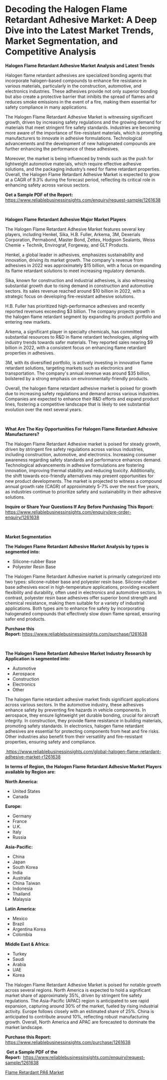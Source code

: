 <p><h1>Decoding the Halogen Flame Retardant Adhesive Market: A Deep Dive into the Latest Market Trends, Market Segmentation, and Competitive Analysis</h1></p><p><strong>Halogen Flame Retardant Adhesive Market Analysis and Latest Trends</strong></p>
<p><p>Halogen flame retardant adhesives are specialized bonding agents that incorporate halogen-based compounds to enhance fire resistance in various materials, particularly in the construction, automotive, and electronics industries. These adhesives provide not only superior bonding but also create a protective barrier that inhibits the spread of flames and reduces smoke emissions in the event of a fire, making them essential for safety compliance in many applications.</p><p>The Halogen Flame Retardant Adhesive Market is witnessing significant growth, driven by increasing safety regulations and the growing demand for materials that meet stringent fire safety standards. Industries are becoming more aware of the importance of fire-resistant materials, which is prompting manufacturers to innovate in adhesive formulations. Technological advancements and the development of new halogenated compounds are further enhancing the performance of these adhesives.</p><p>Moreover, the market is being influenced by trends such as the push for lightweight automotive materials, which require effective adhesive solutions, and the packaging industry’s need for flame retardant properties. Overall, the Halogen Flame Retardant Adhesive Market is expected to grow at a CAGR of 9.3% during the forecast period, reflecting its critical role in enhancing safety across various sectors.</p></p>
<p><strong>Get a Sample PDF of the Report:&nbsp;</strong> <a href="https://www.reliablebusinessinsights.com/enquiry/request-sample/1261638?utm_campaign=2214&utm_medium=2&utm_source=Github&utm_content=ia&utm_term=02022025&utm_id=halogen-flame-retardant-adhesive">https://www.reliablebusinessinsights.com/enquiry/request-sample/1261638</a></p>
<p>&nbsp;</p>
<p><strong>Halogen Flame Retardant Adhesive Major Market Players</strong></p>
<p><p>The Halogen Flame Retardant Adhesive Market features several key players, including Henkel, Sika, H.B. Fuller, Arkema, 3M, Dexerials Corporation, Permabond, Master Bond, Zettex, Hodgson Sealants, Weiss Chemie + Technik, Envirograf, Forgeway, and GLT Products. </p><p>Henkel, a global leader in adhesives, emphasizes sustainability and innovation, driving its market growth. The company's revenue from adhesives in 2022 was approximately $15 billion, with a focus on expanding its flame retardant solutions to meet increasing regulatory demands. </p><p>Sika, known for construction and industrial adhesives, is also witnessing substantial growth due to rising demand in construction and automotive sectors. Its sales revenue reached around $10 billion in 2022, with a strategic focus on developing fire-resistant adhesive solutions. </p><p>H.B. Fuller has prioritized high-performance adhesives and recently reported revenues exceeding $3 billion. The company projects growth in the halogen flame retardant segment by expanding its product portfolio and entering new markets.</p><p>Arkema, a significant player in specialty chemicals, has committed substantial resources to R&D in flame retardant technologies, aligning with industry trends towards safer materials. They reported sales nearing $9 billion in 2022, with a consistent focus on enhancing flame retardant properties in adhesives.</p><p>3M, with its diversified portfolio, is actively investing in innovative flame retardant solutions, targeting markets such as electronics and transportation. The company's annual revenue was around $35 billion, bolstered by a strong emphasis on environmentally-friendly products.</p><p>Overall, the halogen flame retardant adhesive market is poised for growth due to increasing safety regulations and demand across various industries. Companies are expected to enhance their R&D efforts and expand product lines, fostering a competitive landscape that is likely to see substantial evolution over the next several years.</p></p>
<p>&nbsp;</p>
<p><strong>What Are The Key Opportunities For Halogen Flame Retardant Adhesive Manufacturers?</strong></p>
<p><p>The Halogen Flame Retardant Adhesive market is poised for steady growth, driven by stringent fire safety regulations across various industries, including construction, automotive, and electronics. Increasing consumer awareness regarding safety standards and performance enhances demand. Technological advancements in adhesive formulations are fostering innovation, improving thermal stability and reducing toxicity. Additionally, the shift towards eco-friendly alternatives may present opportunities for new product developments. The market is projected to witness a compound annual growth rate (CAGR) of approximately 5-7% over the next five years, as industries continue to prioritize safety and sustainability in their adhesive solutions.</p></p>
<p><strong>Inquire or Share Your Questions If Any Before Purchasing This Report:</strong> <a href="https://www.reliablebusinessinsights.com/enquiry/pre-order-enquiry/1261638?utm_campaign=2214&utm_medium=2&utm_source=Github&utm_content=ia&utm_term=02022025&utm_id=halogen-flame-retardant-adhesive">https://www.reliablebusinessinsights.com/enquiry/pre-order-enquiry/1261638</a></p>
<p>&nbsp;</p>
<p><strong>Market Segmentation</strong></p>
<p><strong>The Halogen Flame Retardant Adhesive Market Analysis by types is segmented into:</strong></p>
<p><ul><li>Silicone-rubber Base</li><li>Polyester Resin Base</li></ul></p>
<p><p>The Halogen Flame Retardant Adhesive market is primarily categorized into two types: silicone-rubber base and polyester resin base. Silicone-rubber base adhesives excel in high-temperature applications, providing excellent flexibility and durability, often used in electronics and automotive sectors. In contrast, polyester resin base adhesives offer superior bond strength and chemical resistance, making them suitable for a variety of industrial applications. Both types aim to enhance fire safety by incorporating halogenated compounds that effectively slow down flame spread, ensuring safer end products.</p></p>
<p><strong>Purchase this Report:&nbsp;</strong><a href="https://www.reliablebusinessinsights.com/purchase/1261638?utm_campaign=2214&utm_medium=2&utm_source=Github&utm_content=ia&utm_term=02022025&utm_id=halogen-flame-retardant-adhesive">https://www.reliablebusinessinsights.com/purchase/1261638</a></p>
<p>&nbsp;</p>
<p><strong>The Halogen Flame Retardant Adhesive Market Industry Research by Application is segmented into:</strong></p>
<p><ul><li>Automotive</li><li>Aerospace</li><li>Construction</li><li>Electronics</li><li>Other</li></ul></p>
<p><p>The halogen flame retardant adhesive market finds significant applications across various sectors. In the automotive industry, these adhesives enhance safety by preventing fire hazards in vehicle components. In aerospace, they ensure lightweight yet durable bonding, crucial for aircraft integrity. In construction, they provide flame resistance in building materials, promoting safety standards. In electronics, halogen flame retardant adhesives are essential for protecting components from heat and fire risks. Other industries also benefit from their versatility and fire-resistant properties, ensuring safety and compliance.</p></p>
<p><a href="https://www.reliablebusinessinsights.com/global-halogen-flame-retardant-adhesive-market-r1261638?utm_campaign=2214&utm_medium=2&utm_source=Github&utm_content=ia&utm_term=02022025&utm_id=halogen-flame-retardant-adhesive">&nbsp;https://www.reliablebusinessinsights.com/global-halogen-flame-retardant-adhesive-market-r1261638</a></p>
<p><strong>In terms of Region, the Halogen Flame Retardant Adhesive Market Players available by Region are:</strong></p>
<p>
    <p> <strong> North America: </strong>
        <ul>
            <li>United States</li>
            <li>Canada</li>
        </ul>
        </p> 
    <p> <strong> Europe: </strong>
        <ul>
            <li>Germany</li>
            <li>France</li>
            <li>U.K.</li>
            <li>Italy</li>
            <li>Russia</li>
        </ul>
        </p> 
    <p> <strong> Asia-Pacific: </strong>
        <ul>
            <li>China</li>
            <li>Japan</li>
            <li>South Korea</li>
            <li>India</li>
            <li>Australia</li>
            <li>China Taiwan</li>
            <li>Indonesia</li>
            <li>Thailand</li>
            <li>Malaysia</li>
        </ul>
        </p> 
    <p> <strong> Latin America: </strong>
        <ul>
            <li>Mexico</li>
            <li>Brazil</li>
            <li>Argentina Korea</li>
            <li>Colombia</li>
        </ul>
        </p> 
    <p> <strong> Middle East & Africa: </strong>
        <ul>
            <li>Turkey</li>
            <li>Saudi</li>
            <li>Arabia</li>
            <li>UAE</li>
            <li>Korea</li>
        </ul>
    </p>
    </p>
<p><p>The Halogen Flame Retardant Adhesive Market is poised for notable growth across several regions. North America is expected to hold a significant market share of approximately 35%, driven by stringent fire safety regulations. The Asia-Pacific (APAC) region is anticipated to see rapid expansion, capturing around 30% of the market, fueled by rising industrial activity. Europe follows closely with an estimated share of 25%. China is anticipated to contribute around 10%, reflecting robust manufacturing growth. Overall, North America and APAC are forecasted to dominate the market landscape.</p></p>
<p><strong>Purchase this Report: </strong><a href="https://www.reliablebusinessinsights.com/purchase/1261638?utm_campaign=2214&utm_medium=2&utm_source=Github&utm_content=ia&utm_term=02022025&utm_id=halogen-flame-retardant-adhesive">https://www.reliablebusinessinsights.com/purchase/1261638</a></p>
<p>&nbsp;<strong>Get a Sample PDF of the Report:&nbsp;&nbsp;</strong><a href="https://www.reliablebusinessinsights.com/enquiry/request-sample/1261638?utm_campaign=2214&utm_medium=2&utm_source=Github&utm_content=ia&utm_term=02022025&utm_id=halogen-flame-retardant-adhesive">https://www.reliablebusinessinsights.com/enquiry/request-sample/1261638</a></p>
<p><strong></strong></p>
<p><p><a href="https://github.com/comasnickie/Market-Research-Report-List-1/blob/main/flame-retardant-pa6-market.md?utm_campaign=2214&utm_medium=2&utm_source=Github&utm_content=ia&utm_term=02022025&utm_id=halogen-flame-retardant-adhesive">Flame Retardant PA6 Market</a></p></p>